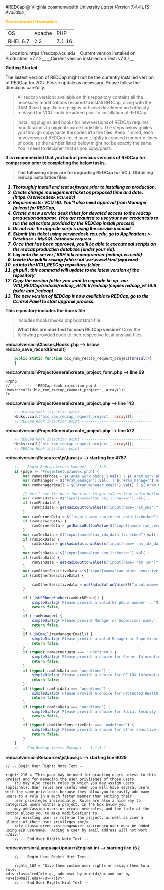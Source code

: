 #REDCap @ Virginia commonwealth University
__Latest_ Version 7.4.4 LTS Available__
<table>
    <thead><p style="font-weight:bold; color:#FFBA00">Environment Information</p></thead>
    <tr>
        <td>OS</td>
        <td>Apache</td>
        <td>PHP</td>
    </tr>
    <tr>
        <td>RHEL 6.7</td>
        <td>2.2</td>
        <td>7.1.16</td>
    </tr>
</table>
__Location: https://redcap.vcu.edu
__Current version installed on Production: v7.2.2__
__Current version installed on Test: v7.3.2__

__Getting Started__

The lastest version of REDCap might not be the currently installed version of REDCap for VCU. Please update as necessary.
Please follow the directions carefully. 

> All redcap versions available on this repository contains all the necessary modifications
required to install REDCap, along with the RAM (hook) app. Future plugins or hooks developed and officially released
for VCU could be added prior to installation of REDCap.

> Installing plugins and hooks for new versions of REDCap requires modifications to original source code files.
> The steps below guides you through copy/paste the codes into the files.
> Keep in mind, each new version of REDCap could have slightly increased number of lines of code, so the number listed below
> might not be exactly the same. You'll need to decipher that as you copy/paste.

__It is recommended that you look at previous versions of REDCap for comparison prior to completing the below tasks.__

> __The following steps are for upgrading REDCap for VCU.__
> __Obtaining redcap installation files.__
<ol style="color:#000000; font-style:oblique; font-weight:bold">
    <li>Thoroughly install and test software prior to installing on production.</li>
    <li>Create change management ticket on proposed time and date. (https://servicedesk.vcu.edu)</li>
    <li>Requirements: VCU eID. You'll also need approval from Manager (atleast for REDCap)</li>
    <li>Create a new service desk ticket for elevated access to the redcap production database. (You are required to use your own credentials to run the sql scripts provided by the REDCap install process)</li>
    <li>Do not run the upgrade scripts using the service account</li>
    <li>Submit this ticket using servicedesk.vcu.edu, go to Applications > Database > MySQL Database request</li>
    <li>Once that has been approved, you'll be able to execute sql scripts on the redcap production database (under your eid).</li>
    <li>Log onto the server / SSH into redcap server (redcap.vcu.edu)</li>
    <li>locate the public redcap folder: cd \var\www\html (app root)</li>
    <li>cd into the VCU_REDCap repository folder</li>
    <li>git pull , this command will update to the latest version of the repository</li>
    <li>Copy the version folder you want to upgrade to: cp -avr VCU_REDCap/redcap/redcap_v6.16.6 /redcap (copies redcap_v6.16.6 folder into /redcap)</li>
    <li>The new version of REDCap is now available to REDCap, go to the Control Panel to start upgrade process.</li>
</ol>

__This repository includes the hooks file__
> Includes /hooks/hooks.php bootstrap file

>__What files are modified for each REDCap version?__
> Copy the following provided code to their respective locations and files.

__redcap\version\Classes\Hooks.php --> below redcap_save_record($result)__
```php
    public static function bic_ram_redcap_request_project($result){
    }
```

__redcap\version\ProjectGeneral\create_project_form.php --> line 69__
```
<?php
// ------------REDCap Hook injection point ------------
Hooks::call('bic_ram_redcap_request_project', array());
?>
```
__redcap\version\ProjectGeneral\create_project.php --> line 143__
```php
    // REDCap Hook injection point --------------------------------
    Hooks::call('bic_ram_redcap_request_project', array());
    // REDCap Hook injection point --------------------------------

```
__redcap\version\ProjectGeneral\create_project.php --> line 572__
```php
    // REDCap Hook injection point --------------------------------
    Hooks::call('bic_ram_redcap_request_project', array());
    // REDCap Hook injection point --------------------------------
```
__redcap\version\Resources\js\base.js --> starting line 4787__
```js
    // -- Begin Redcap Access Manager -- 1.1.5.1
	if (page != "ProjectSetup/index.php") {
	    var ramWorkPhone = $('#ram_work_phone').val() ? $('#ram_work_phone').val() : '';
	    var ramManager = $('#ram_manager').val() ? $('#ram_manager').val() : '';
	    var ramManagerEmail = $('#ram_manager_email').val() ? $('#ram_manager_email').val() : '';

	    // We'll use the base functions to get values from radio buttons
	    var ramPhidata = $("input[name='ram_phi']:checked").val();
	    if (ramPhidata) {
	        ramPhidata = getRadioButtonValue($("input[name='ram_phi']"));
	    }
	    var ramCernerData = $("input[name='ram_cerner_data']:checked").val();
	    if (ramCernerData) {
	        ramCernerData = getRadioButtonValue($("input[name='ram_cerner_data']"))
	    }
	    var ramIdxData = $("input[name='ram_idx_data']:checked").val();
	    if (ramIdxData) {
	        ramIdxData = getRadioButtonValue($("input[name='ram_idx_data']"));
	    }
	    var ramSsnData = $("input[name='ram_ssn']:checked").val();
	    if (ramSsnData) {
	        ramSsnData = getRadioButtonValue($("input[name='ram_ssn']"));
	    }
	    var ramOtherSensitiveData = $("input[name='ram_other_sensitive_data']:checked").val();
	    if (ramOtherSensitiveData) {

	        ramOtherSensitivedata = getRadioButtonValue($("input[name='ram_other_sensitive_data']"));
	    }

	    if (!isUSPhoneNumber(ramWorkPhone)) {
	        simpleDialog('Please provide a valid US phone number.', 'Missing Phone Number');
	        return false;
	    }
	    if (!ramManager) {
	        simpleDialog('Please provide Manager or Supervisor name.', 'Missing Manager Information');
	        return false;
	    }
	    if (!isEmail(ramManagerEmail)) {
	        simpleDialog('Please provide a valid Manager or Supervisor email.', 'Missing Manager\'s Email Information');
	        return false;
	    }
	    if (typeof ramCernerData === 'undefined') {
	        simpleDialog('Please provide a choice for Cerner Information.', 'Missing Cerner Information');
	        return false;
	    }
	    if (typeof ramIdxData === 'undefined') {
	        simpleDialog('Please provide a choice for GE IDX Information.', 'Missing IDX Information');
	        return false;
	    }
	    if (typeof ramPhidata === 'undefined') {
	        simpleDialog('Please provide a choice for Protected Health Information.', 'Missing PHI Information');
	        return false;
	    }
	    if (typeof ramSsnData === 'undefined') {
	        simpleDialog('Please provide a choice for Social Security Information.', 'Missing SSN Information');
	        return false;
	    }
	    if (typeof ramOtherSensitiveData === 'undefined') {
	        simpleDialog('Please provide a choice for other sensitive information.', 'Missing Other Sensitive Information');
	        return false;
	    }
	}
    // -- End Redcap Access Manager -- 1.1.5.1	
```
__redcap\version\Resources\js\base.js --> starting line 6029__
```
// -- Begin User Rights Note Text --

rights_216 = "This page may be used for granting users access to this project and for managing the user privileges of those users.
	You may also create roles to which you may assign users (optional). User roles are useful when you will have several users with the same privileges because they allow you to easily add many users to a role in a much faster manner than setting their
	user privileges individually. Roles are also a nice way to categorize users within a project. In the box below you
	may add/assign users or create new roles, and the table at the bottom allows you to make modifications to
	any existing user or role in the project, as well as view a glimpse of their user privileges.<br/>
	<div class="green"><strong>Note: </strong>A user must be added using eID username.  Adding a user by email address will not work.</div>"
	// -- End User Rights Note Text --
```

__redcap\version\LanguageUpdater\English.ini --> starting line 162__
```	
	// -- Begin User Rights Hint Text --
	
	rights_162 = "Give them custom user rights or assign them to a role.
<div class="red">(e.g., add user by <u>eid</u> and not by <u>eid@mail.edu)</u></div>"
	// -- End User Rights Hint Text --
```
